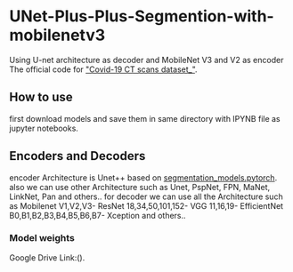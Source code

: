 # UNet-Plus-Plus-Segmention-with-mobilenetv3
Using U-net architecture as decoder and MobileNet V3 and V2 as encoder
The official code for ["Covid-19 CT scans dataset_"](https://www.kaggle.com/datasets/andrewmvd/mosmed-covid19-ct-scans).

## How to use
first download models and save them in same directory with IPYNB file as jupyter notebooks.
## Encoders and Decoders
encoder Architecture is Unet++ based on [segmentation_models.pytorch](https://github.com/qubvel/segmentation_models.pytorch/tree/master/segmentation_models_pytorch).
also we can use other Architecture such as Unet, PspNet, FPN, MaNet, LinkNet, Pan and others..
for decoder we can use all the Architecture such as Mobilenet V1,V2,V3- ResNet 18,34,50,101,152- VGG 11,16,19- EfficientNet B0,B1,B2,B3,B4,B5,B6,B7- Xception and others..

### Model weights
Google Drive Link:().
